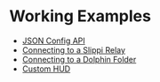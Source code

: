 # Working Examples

* [JSON Config API](json-config)
* [Connecting to a Slippi Relay](relay-connection)
* [Connecting to a Dolphin Folder](folder-monitoring)
* [Custom HUD](custom-hud)
